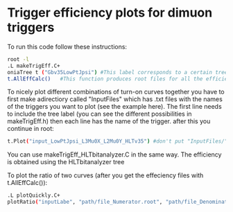 # Trigger efficiency plots for dimuon triggers

To run this code follow these instructions:

```bash
root -l
.L makeTrigEff.C+
oniaTree t ("Gbv35LowPtJpsi") #This label corresponds to a certain tree. The name represents the sample and the HLT menu. You can find the different possibilities in makeTrigEff.h
t.AllEffCalc()   #This function produces root files for all the efficiecny histograms corresponding to all the triggers in the HLT menus. To choose one specific trigger use TrigEffCalc("HLT_HIL1DoubleMuOpen")
```
To nicely plot different combinations of turn-on curves together you have to first make adirectiory called "InputFiles" which has .txt files with the names of the triggers you want to plot (see the example here). The first line needs to include the tree label (you can see the different possibilities in makeTrigEff.h) then each line has the name of the trigger. after this you continue in root:

```bash
t.Plot("input_LowPtJpsi_L3Mu0X_L2Mu0Y_HLTv35") #don't put "InputFiles/" or ".txt"
```
You can use makeTrigEff_HLTbitanalyzer.C in the same way. The efficiency is obtained using the HLTbitanalyzer tree


To plot the ratio of two curves (after you get the effeciency files with t.AllEffCalc()):
```bash
.L plotQuickly.C+
plotRatio("inputLabe", "path/file_Numerator.root", "path/file_Denominator.root") #in the inputLabel please specify the sample (LowPtJpsi, Upsilon...) and if you want you can add the name of the trigger (!no spaces)
```
